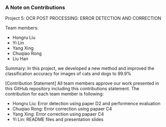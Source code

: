 ### A Note on Contributions


Project 5: OCR POST PROCESSING: ERROR DETECTION AND CORRECTION

Team members: 
  + Hongru Liu
  + Yi Lin
  + Yang Xing
  + Chuqiao Rong
  + Liu Han

Summary: In this project, we developed a new method and improved the classification accuracy for images of cats and dogs to 99.9%

[Contribution Statement] All team members approve our work presented in this GitHub repository including this contributions statement. The contribution for each team member is following:
  + Hongru Liu: Error detection using paper D2 and performence evaluation
  + Chuqiao Rong: Error correction using papaer C4
  + Yang Xing: Error correction using papaer C4
  + Yi Lin: README files and presentation slides 
